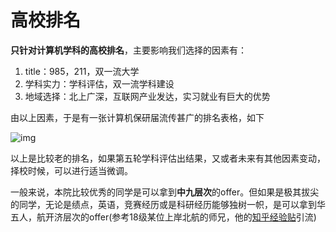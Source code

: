 # 高校排名

**只针对计算机学科的高校排名**，主要影响我们选择的因素有：

1. title：985，211，双一流大学
2. 学科实力：学科评估，双一流学科建设
3. 地域选择：北上广深，互联网产业发达，实习就业有巨大的优势

由以上因素，于是有一张计算机保研届流传甚广的排名表格，如下

![img](https://jhfaoisehoiew.oss-cn-beijing.aliyuncs.com/img/1661773621841-cd731576-1869-4d26-a4f1-302b9841bd9a.jpeg)

以上是比较老的排名，如果第五轮学科评估出结果，又或者未来有其他因素变动，择校时候，可以进行适当微调。

一般来说，本院比较优秀的同学是可以拿到**中九层次**的offer。但如果是极其拔尖的同学，无论是绩点，英语，竞赛经历或是科研经历能够独树一帜，是可以拿到华五人，航开济层次的offer(参考18级某位上岸北航的师兄，他的[知乎经验贴](https://zhuanlan.zhihu.com/p/417138487?utm_campaign=shareopn&utm_medium=social&utm_oi=1178252524703903744&utm_psn=1552342549821542400&utm_source=wechat_session)引流)
